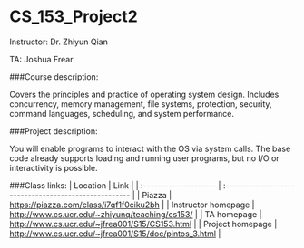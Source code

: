 # CS_153_Project2

Instructor: Dr. Zhiyun Qian

TA: Joshua Frear

###Course description:

Covers the principles and practice of operating system design. Includes concurrency, memory management, file systems, protection, security, command languages, scheduling, and system performance. 

###Project description:

You will enable programs to interact with the OS via system calls. The base code already supports loading and running user programs, but no I/O or interactivity is possible. 

###Class links:
| Location              | Link                                                  |
| :-------------------- | :---------------------------------------------------- |
| Piazza								|	https://piazza.com/class/i7qf1f0ciku2bh               |
| Instructor homepage		|	http://www.cs.ucr.edu/~zhiyunq/teaching/cs153/        |
| TA homepage						|	http://www.cs.ucr.edu/~jfrea001/S15/CS153.html        |
| Project homepage			|	http://www.cs.ucr.edu/~jfrea001/S15/doc/pintos_3.html |
